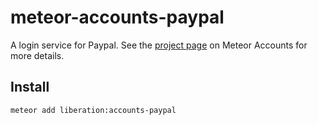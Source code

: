 # meteor-accounts-paypal

A login service for Paypal. See the [project page](https://www.meteor.com/accounts) on Meteor Accounts for more details.

Install
-----------
```
meteor add liberation:accounts-paypal
```
